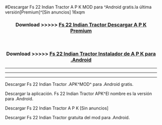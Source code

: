 #Descargar Fs 22 Indian Tractor  A P K MOD para ^Android gratis.la última versión[Premium]^[Sin anuncios] 16xqm



<div align="center">
<h3>Download >>>>> <a href="https://es-web.web.app/?es= Fs 22 Indian Tractor ">Fs 22 Indian Tractor  Descargar A P K Premium</a></h3><br>

<h3>Download >>>>> <a href="https://es-web.web.app/?es= Fs 22 Indian Tractor ">Fs 22 Indian Tractor  Instalador de A P K para .Android</a></h3>
</div>


----------------------------------------------------------

----------------------------------------------------------

----------------------------------------------------------

Descargar Fs 22 Indian Tractor  .APK^MOD^ para .Android gratis.

Descargar la aplicación. Fs 22 Indian Tractor  APK^El nombre es la versión para .Android.

Descargar Fs 22 Indian Tractor  A P K [Sin anuncios]

Descargar Fs 22 Indian Tractor  gratuita del mod para .Android.
